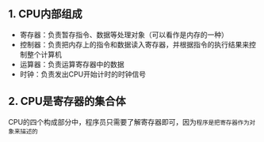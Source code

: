 ## 1. CPU内部组成

- 寄存器：负责暂存指令、数据等处理对象（可以看作是内存的一种）
- 控制器：负责把内存上的指令和数据读入寄存器，并根据指令的执行结果来控制整个计算机
- 运算器：负责运算寄存器中的数据
- 时钟：负责发出CPU开始计时的时钟信号

## 2. CPU是寄存器的集合体

CPU的四个构成部分中，程序员只需要了解寄存器即可，因为`程序是把寄存器作为对象来描述的`



